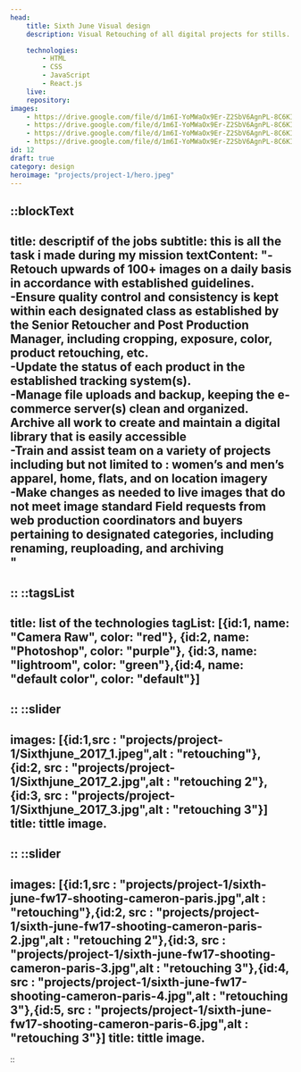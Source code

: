 ```yaml
---
head:
    title: Sixth June Visual design
    description: Visual Retouching of all digital projects for stills. This includes the related content production for brand- and product campaigns, lookbooks or shows.

    technologies: 
        - HTML
        - CSS
        - JavaScript
        - React.js
    live: 
    repository: 
images:
    - https://drive.google.com/file/d/1m6I-YoMWaOx9Er-Z2SbV6AgnPL-8C6KI/view?usp=sharing
    - https://drive.google.com/file/d/1m6I-YoMWaOx9Er-Z2SbV6AgnPL-8C6KI/view?usp=sharing
    - https://drive.google.com/file/d/1m6I-YoMWaOx9Er-Z2SbV6AgnPL-8C6KI/view?usp=sharing
    - https://drive.google.com/file/d/1m6I-YoMWaOx9Er-Z2SbV6AgnPL-8C6KI/view?usp=sharing
id: 12
draft: true
category: design
heroimage: "projects/project-1/hero.jpeg"
---
```

::blockText
---
title: descriptif of the jobs
subtitle: this is all the task i made during my mission
textContent: "-Retouch upwards of 100+ images on a daily basis in accordance with established guidelines.<br/>
-Ensure quality control and consistency is kept within each designated class as established by the Senior Retoucher and Post Production Manager, including cropping, exposure, color, product retouching, etc.<br/>
-Update the status of each product in the established tracking system(s).<br/>
-Manage file uploads and backup, keeping the e-commerce server(s) clean and organized.
Archive all work to create and maintain a digital library that is easily accessible<br/>
-Train and assist team on a variety of projects including but not limited to : women’s and men’s apparel, home, flats, and on location imagery<br/>
-Make changes as needed to live images that do not meet image standard
Field requests from web production coordinators and buyers pertaining to designated categories, including renaming, reuploading, and archiving<br/>"
---
::
::tagsList
---
title: list of the technologies
tagList: [{id:1, name: "Camera Raw", color: "red"}, {id:2, name: "Photoshop", color: "purple"}, {id:3, name: "lightroom", color: "green"},{id:4, name: "default color", color: "default"}]
---
::
::slider
---
images: [{id:1,src : "projects/project-1/Sixthjune_2017_1.jpeg",alt : "retouching"},{id:2, src : "projects/project-1/Sixthjune_2017_2.jpg",alt : "retouching 2"},{id:3, src : "projects/project-1/Sixthjune_2017_3.jpg",alt : "retouching 3"}]
title: tittle image.
---
::
::slider
---
images: [{id:1,src : "projects/project-1/sixth-june-fw17-shooting-cameron-paris.jpg",alt : "retouching"},{id:2, src : "projects/project-1/sixth-june-fw17-shooting-cameron-paris-2.jpg",alt : "retouching 2"},{id:3, src : "projects/project-1/sixth-june-fw17-shooting-cameron-paris-3.jpg",alt : "retouching 3"},{id:4, src : "projects/project-1/sixth-june-fw17-shooting-cameron-paris-4.jpg",alt : "retouching 3"},{id:5, src : "projects/project-1/sixth-june-fw17-shooting-cameron-paris-6.jpg",alt : "retouching 3"}]
title: tittle image.
---
::


